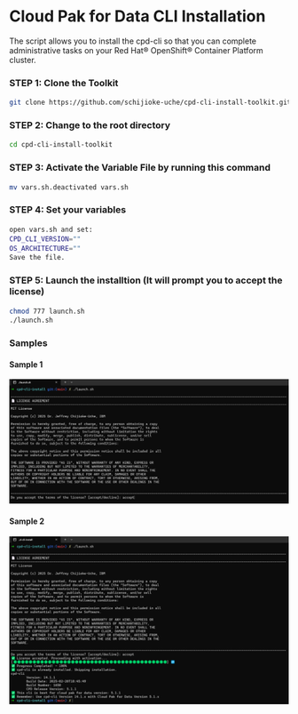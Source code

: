 # Cloud Pak for Data CLI Installation 

The script allows you to install the cpd-cli so that you can complete administrative tasks on your Red Hat® OpenShift® Container Platform cluster.

### STEP 1: Clone the Toolkit
```sh
git clone https://github.com/schijioke-uche/cpd-cli-install-toolkit.git
```

### STEP 2: Change to the root directory
```sh
cd cpd-cli-install-toolkit
```

### STEP 3: Activate the Variable File by running this command
```sh
mv vars.sh.deactivated vars.sh
```

### STEP 4: Set your variables 
```sh
open vars.sh and set:
CPD_CLI_VERSION=""
OS_ARCHITECTURE=""
Save the file.
```

### STEP 5: Launch the installtion (It will prompt you to accept the license)
```sh
chmod 777 launch.sh
./launch.sh
```

### Samples

#### Sample 1
![Accept License](./media/sample-1.png)

#### Sample 2
![Finished Install](./media/sample-2.png)


